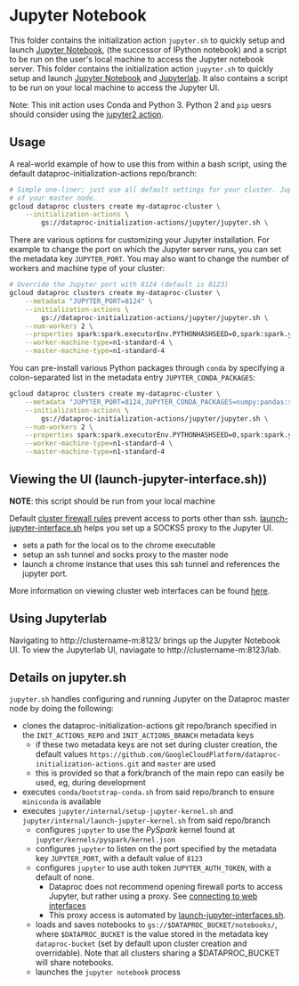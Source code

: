 # Jupyter Notebook

This folder contains the initialization action `jupyter.sh` to quickly setup and launch [Jupyter Notebook](http://jupyter.org/), (the successor of IPython notebook) and a script to be run on the user's local machine to access the Jupyter notebook server.
This folder contains the initialization action `jupyter.sh` to quickly setup and launch [Jupyter Notebook](http://jupyter-notebook.readthedocs.io/en/stable/) and [Jupyterlab](https://jupyterlab.readthedocs.io/en/stable/getting_started/overview.html). It also contains a script to be run on your local machine to access the Jupyter UI.

Note: This init action uses Conda and Python 3. Python 2 and `pip` uesrs should consider using the [jupyter2 action](https://github.com/GoogleCloudPlatform/dataproc-initialization-actions/tree/master/jupyter2).

## Usage

A real-world example of how to use this from within a bash script, using the default dataproc-initialization-actions repo/branch:

```bash
# Simple one-liner; just use all default settings for your cluster. Jupyter will run on port 8123
# of your master node.
gcloud dataproc clusters create my-dataproc-cluster \
    --initialization-actions \
        gs://dataproc-initialization-actions/jupyter/jupyter.sh \
```

There are various options for customizing your Jupyter installation. For example to change the port
on which the Jupyter server runs, you can set the metadata key `JUPYTER_PORT`. You may also want
to change the number of workers and machine type of your cluster:

```bash
# Override the Jupyter port with 8124 (default is 8123)
gcloud dataproc clusters create my-dataproc-cluster \
    --metadata "JUPYTER_PORT=8124" \
    --initialization-actions \
        gs://dataproc-initialization-actions/jupyter/jupyter.sh \
    --num-workers 2 \
    --properties spark:spark.executorEnv.PYTHONHASHSEED=0,spark:spark.yarn.am.memory=1024m \
    --worker-machine-type=n1-standard-4 \
    --master-machine-type=n1-standard-4
```
You can pre-install various Python packages through `conda` by specifying a colon-separated
list in the metadata entry `JUPYTER_CONDA_PACKAGES`:

```bash
gcloud dataproc clusters create my-dataproc-cluster \
    --metadata "JUPYTER_PORT=8124,JUPYTER_CONDA_PACKAGES=numpy:pandas:scikit-learn" \
    --initialization-actions \
        gs://dataproc-initialization-actions/jupyter/jupyter.sh \
    --num-workers 2 \
    --properties spark:spark.executorEnv.PYTHONHASHSEED=0,spark:spark.yarn.am.memory=1024m \
    --worker-machine-type=n1-standard-4 \
    --master-machine-type=n1-standard-4
```

## Viewing the UI (launch-jupyter-interface.sh))

**NOTE**: this script should be run from your local machine

Default [cluster firewall rules](https://cloud.google.com/dataproc/docs/concepts/configuring-clusters/network) prevent access to ports other than ssh. [launch-jupyter-interface.sh](https://github.com/GoogleCloudPlatform/dataproc-initialization-actions/blob/master/jupyter/launch-jupyter-interface.sh) helps you set up a SOCKS5 proxy to the Jupyter UI.

- sets a path for the local os to the chrome executable
- setup an ssh tunnel and socks proxy to the master node
- launch a chrome instance that uses this ssh tunnel and references the jupyter port.


More information on viewing cluster web interfaces can be found [here](https://cloud.google.com/dataproc/docs/concepts/accessing/cluster-web-interfaces).

## Using Jupyterlab

Navigating to http://clustername-m:8123/ brings up the Jupyter Notebook UI. To view the Jupyterlab UI, naviagate to http://clustername-m:8123/lab.

## Details on jupyter.sh

`jupyter.sh` handles configuring and running Jupyter on the Dataproc master node by doing the following:

- clones the dataproc-initialization-actions git repo/branch specified in the `INIT_ACTIONS_REPO` and `INIT_ACTIONS_BRANCH` metadata keys
  - if these two metadata keys are not set during cluster creation, the default values `https://github.com/GoogleCloudPlatform/dataproc-initialization-actions.git` and `master` are used
  - this is provided so that a fork/branch of the main repo can easily be used, eg, during development
- executes `conda/bootstrap-conda.sh` from said repo/branch to ensure `miniconda` is available
- executes `jupyter/internal/setup-jupyter-kernel.sh` and `jupyter/internal/launch-jupyter-kernel.sh` from said repo/branch
  - configures `jupyter` to use the *PySpark* kernel found at `jupyter/kernels/pyspark/kernel.json`
  - configures `jupyter` to listen on the port specified by the metadata key `JUPYTER_PORT`, with a default value of `8123`
  - configures `jupyter` to use auth token `JUPYTER_AUTH_TOKEN`, with a default of none.
      - Dataproc does not recommend opening firewall ports to access Jupyter, but rather using a proxy. See [connecting to web interfaces](https://cloud.google.com/dataproc/docs/concepts/cluster-web-interfaces)
      - This proxy access is automated by [launch-jupyter-interfaces.sh](#launch-jupyter-interfacesh).
  - loads and saves notebooks to `gs://$DATAPROC_BUCKET/notebooks/`, where `$DATAPROC_BUCKET` is the value stored in the metadata key `dataproc-bucket` (set by default upon cluster creation and overridable). Note that all clusters sharing a $DATAPROC_BUCKET will share notebooks.
  - launches the `jupyter notebook` process


